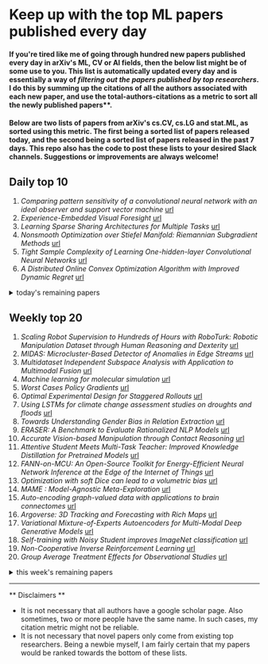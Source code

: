 # Keep up with the top ML papers published every day

#### If you're tired like me of going through hundred new papers published every day in arXiv's ML, CV or AI fields, then the below list might be of some use to you. This list is automatically updated every day and is essentially a way of *filtering out the papers published by top researchers*. I do this by summing up the citations of all the authors associated with each new paper, and use the total-authors-citations as a metric to sort all the newly published papers**. 

#### Below are two lists of papers from arXiv's cs.CV, cs.LG and stat.ML, as sorted using this metric. The first being a sorted list of papers released today, and the second being a sorted list of papers released in the past 7 days. This repo also has the code to post these lists to your desired Slack channels. Suggestions or improvements are always welcome!

## Daily top 10
1. *Comparing pattern sensitivity of a convolutional neural network with an ideal observer and support vector machine* [url](http://arxiv.org/abs/1911.05055v1)
2. *Experience-Embedded Visual Foresight* [url](http://arxiv.org/abs/1911.05071v1)
3. *Learning Sparse Sharing Architectures for Multiple Tasks* [url](http://arxiv.org/abs/1911.05034v1)
4. *Nonsmooth Optimization over Stiefel Manifold: Riemannian Subgradient Methods* [url](http://arxiv.org/abs/1911.05047v1)
5. *Tight Sample Complexity of Learning One-hidden-layer Convolutional Neural Networks* [url](http://arxiv.org/abs/1911.05059v1)
6. *A Distributed Online Convex Optimization Algorithm with Improved Dynamic Regret* [url](http://arxiv.org/abs/1911.05050v1)
<details><summary>today's remaining papers</summary>
  <ol start=11>
  </ol>
</details>

## Weekly top 20
1. *Scaling Robot Supervision to Hundreds of Hours with RoboTurk: Robotic Manipulation Dataset through Human Reasoning and Dexterity* [url](http://arxiv.org/abs/1911.04052v1)
2. *MIDAS: Microcluster-Based Detector of Anomalies in Edge Streams* [url](http://arxiv.org/abs/1911.04464v1)
3. *Multidataset Independent Subspace Analysis with Application to Multimodal Fusion* [url](http://arxiv.org/abs/1911.04048v1)
4. *Machine learning for molecular simulation* [url](http://arxiv.org/abs/1911.02792v1)
5. *Worst Cases Policy Gradients* [url](http://arxiv.org/abs/1911.03618v1)
6. *Optimal Experimental Design for Staggered Rollouts* [url](http://arxiv.org/abs/1911.03764v1)
7. *Using LSTMs for climate change assessment studies on droughts and floods* [url](http://arxiv.org/abs/1911.03941v1)
8. *Towards Understanding Gender Bias in Relation Extraction* [url](http://arxiv.org/abs/1911.03642v1)
9. *ERASER: A Benchmark to Evaluate Rationalized NLP Models* [url](http://arxiv.org/abs/1911.03429v1)
10. *Accurate Vision-based Manipulation through Contact Reasoning* [url](http://arxiv.org/abs/1911.03112v1)
11. *Attentive Student Meets Multi-Task Teacher: Improved Knowledge Distillation for Pretrained Models* [url](http://arxiv.org/abs/1911.03588v1)
12. *FANN-on-MCU: An Open-Source Toolkit for Energy-Efficient Neural Network Inference at the Edge of the Internet of Things* [url](http://arxiv.org/abs/1911.03314v1)
13. *Optimization with soft Dice can lead to a volumetric bias* [url](http://arxiv.org/abs/1911.02278v1)
14. *MAME : Model-Agnostic Meta-Exploration* [url](http://arxiv.org/abs/1911.04024v1)
15. *Auto-encoding graph-valued data with applications to brain connectomes* [url](http://arxiv.org/abs/1911.02728v1)
16. *Argoverse: 3D Tracking and Forecasting with Rich Maps* [url](http://arxiv.org/abs/1911.02620v1)
17. *Variational Mixture-of-Experts Autoencoders for Multi-Modal Deep Generative Models* [url](http://arxiv.org/abs/1911.03393v1)
18. *Self-training with Noisy Student improves ImageNet classification* [url](http://arxiv.org/abs/1911.04252v1)
19. *Non-Cooperative Inverse Reinforcement Learning* [url](http://arxiv.org/abs/1911.04220v1)
20. *Group Average Treatment Effects for Observational Studies* [url](http://arxiv.org/abs/1911.02688v1)
<details><summary>this week's remaining papers</summary>
  <ol start=21>
    <li><i>Are we asking the right questions in MovieQA?</i> <a href="http://arxiv.org/abs/1911.03083v1">url</a></li>
    <li><i>Comparing pattern sensitivity of a convolutional neural network with an ideal observer and support vector machine</i> <a href="http://arxiv.org/abs/1911.05055v1">url</a></li>
    <li><i>MLPerf Inference Benchmark</i> <a href="http://arxiv.org/abs/1911.02549v1">url</a></li>
    <li><i>Reducing Sentiment Bias in Language Models via Counterfactual Evaluation</i> <a href="http://arxiv.org/abs/1911.03064v1">url</a></li>
    <li><i>Electric Analog Circuit Design with Hypernetworks and a Differential Simulator</i> <a href="http://arxiv.org/abs/1911.03053v1">url</a></li>
    <li><i>xSLUE: A Benchmark and Analysis Platform for Cross-Style Language Understanding and Evaluation</i> <a href="http://arxiv.org/abs/1911.03663v1">url</a></li>
    <li><i>AIM 2019 Challenge on Image Demoireing: Methods and Results</i> <a href="http://arxiv.org/abs/1911.03461v1">url</a></li>
    <li><i>Turbo Autoencoder: Deep learning based channel codes for point-to-point communication channels</i> <a href="http://arxiv.org/abs/1911.03038v1">url</a></li>
    <li><i>A Gated Hypernet Decoder for Polar Codes</i> <a href="http://arxiv.org/abs/1911.03229v1">url</a></li>
    <li><i>Model-Free Learning of Optimal Ergodic Policies in Wireless Systems</i> <a href="http://arxiv.org/abs/1911.03988v1">url</a></li>
    <li><i>Statistical Learning for Analysis of Networked Control Systems over Unknown Channels</i> <a href="http://arxiv.org/abs/1911.03422v1">url</a></li>
    <li><i>This dataset does not exist: training models from generated images</i> <a href="http://arxiv.org/abs/1911.02888v1">url</a></li>
    <li><i>Streaming convolutional neural networks for end-to-end learning with multi-megapixel images</i> <a href="http://arxiv.org/abs/1911.04432v1">url</a></li>
    <li><i>Modeling EEG data distribution with a Wasserstein Generative Adversarial Network to predict RSVP Events</i> <a href="http://arxiv.org/abs/1911.04379v1">url</a></li>
    <li><i>Open-Ended Visual Question Answering by Multi-Modal Domain Adaptation</i> <a href="http://arxiv.org/abs/1911.04058v1">url</a></li>
    <li><i>Computational Separations between Sampling and Optimization</i> <a href="http://arxiv.org/abs/1911.02074v1">url</a></li>
    <li><i>Transfer Learning in 4D for Breast Cancer Diagnosis using Dynamic Contrast-Enhanced Magnetic Resonance Imaging</i> <a href="http://arxiv.org/abs/1911.03022v1">url</a></li>
    <li><i>E.T.-RNN: Applying Deep Learning to Credit Loan Applications</i> <a href="http://arxiv.org/abs/1911.02496v1">url</a></li>
    <li><i>Understanding Multi-Head Attention in Abstractive Summarization</i> <a href="http://arxiv.org/abs/1911.03898v1">url</a></li>
    <li><i>Learning Deep Bilinear Transformation for Fine-grained Image Representation</i> <a href="http://arxiv.org/abs/1911.03621v1">url</a></li>
    <li><i>A Divergence Minimization Perspective on Imitation Learning Methods</i> <a href="http://arxiv.org/abs/1911.02256v1">url</a></li>
    <li><i>Improved Large-margin Softmax Loss for Speaker Diarisation</i> <a href="http://arxiv.org/abs/1911.03970v1">url</a></li>
    <li><i>Uncertainty relations and fluctuation theorems for Bayes nets</i> <a href="http://arxiv.org/abs/1911.02700v1">url</a></li>
    <li><i>HAWQ-V2: Hessian Aware trace-Weighted Quantization of Neural Networks</i> <a href="http://arxiv.org/abs/1911.03852v1">url</a></li>
    <li><i>Auto-Calibration of Remote Sensing Solar Telescopes with Deep Learning</i> <a href="http://arxiv.org/abs/1911.04008v1">url</a></li>
    <li><i>Using U-Nets to Create High-Fidelity Virtual Observations of the Solar Corona</i> <a href="http://arxiv.org/abs/1911.04006v1">url</a></li>
    <li><i>AIM 2019 Challenge on Image Demoireing: Dataset and Study</i> <a href="http://arxiv.org/abs/1911.02498v1">url</a></li>
    <li><i>Linear Constrained Rayleigh Quotient Optimization: Theory and Algorithms</i> <a href="http://arxiv.org/abs/1911.02770v1">url</a></li>
    <li><i>A comparison of end-to-end models for long-form speech recognition</i> <a href="http://arxiv.org/abs/1911.02242v1">url</a></li>
    <li><i>Fully Parameterized Quantile Function for Distributional Reinforcement Learning</i> <a href="http://arxiv.org/abs/1911.02140v1">url</a></li>
    <li><i>Distributional Reward Decomposition for Reinforcement Learning</i> <a href="http://arxiv.org/abs/1911.02166v1">url</a></li>
    <li><i>Feature discriminativity estimation in CNNs for transfer learning</i> <a href="http://arxiv.org/abs/1911.03332v1">url</a></li>
    <li><i>Sequence-Aware Factorization Machines for Temporal Predictive Analytics</i> <a href="http://arxiv.org/abs/1911.02752v1">url</a></li>
    <li><i>Towards a General Model of Knowledge for Facial Analysis by Multi-Source Transfer Learning</i> <a href="http://arxiv.org/abs/1911.03222v1">url</a></li>
    <li><i>Deep Sequential Models for Suicidal Ideation from Multiple Source Data</i> <a href="http://arxiv.org/abs/1911.03522v1">url</a></li>
    <li><i>Secure Federated Submodel Learning</i> <a href="http://arxiv.org/abs/1911.02254v1">url</a></li>
    <li><i>Kernel Dependence Regularizers and Gaussian Processes with Applications to Algorithmic Fairness</i> <a href="http://arxiv.org/abs/1911.04322v1">url</a></li>
    <li><i>Fault Detection and Identification using Bayesian Recurrent Neural Networks</i> <a href="http://arxiv.org/abs/1911.04386v1">url</a></li>
    <li><i>Adversarial Attacks on GMM i-vector based Speaker Verification Systems</i> <a href="http://arxiv.org/abs/1911.03078v1">url</a></li>
    <li><i>The Speed Submission to DIHARD II: Contributions & Lessons Learned</i> <a href="http://arxiv.org/abs/1911.02388v1">url</a></li>
    <li><i>Sparse Coding on Cascaded Residuals</i> <a href="http://arxiv.org/abs/1911.02749v1">url</a></li>
    <li><i>Inference with Deep Generative Priors in High Dimensions</i> <a href="http://arxiv.org/abs/1911.03409v1">url</a></li>
    <li><i>Enforcing Encoder-Decoder Modularity in Sequence-to-Sequence Models</i> <a href="http://arxiv.org/abs/1911.03782v1">url</a></li>
    <li><i>Parameter Estimation in Adaptive Control of Time-Varying Systems Under a Range of Excitation Conditions</i> <a href="http://arxiv.org/abs/1911.03810v1">url</a></li>
    <li><i>Federated Adversarial Domain Adaptation</i> <a href="http://arxiv.org/abs/1911.02054v1">url</a></li>
    <li><i>Blockwise Self-Attention for Long Document Understanding</i> <a href="http://arxiv.org/abs/1911.02972v1">url</a></li>
    <li><i>Interactive Refinement of Cross-Lingual Word Embeddings</i> <a href="http://arxiv.org/abs/1911.03070v1">url</a></li>
    <li><i>Content-Consistent Generation of Realistic Eyes with Style</i> <a href="http://arxiv.org/abs/1911.03346v1">url</a></li>
    <li><i>Ground Metric Learning on Graphs</i> <a href="http://arxiv.org/abs/1911.03117v1">url</a></li>
    <li><i>Advances in Machine Learning for the Behavioral Sciences</i> <a href="http://arxiv.org/abs/1911.03249v1">url</a></li>
    <li><i>Memory-Augmented Recurrent Neural Networks Can Learn Generalized Dyck Languages</i> <a href="http://arxiv.org/abs/1911.03329v1">url</a></li>
    <li><i>Improving Human Annotation in Single Object Tracking</i> <a href="http://arxiv.org/abs/1911.02807v1">url</a></li>
    <li><i>LMLFM: Longitudinal Multi-Level Factorization Machines</i> <a href="http://arxiv.org/abs/1911.04062v1">url</a></li>
    <li><i>OpenML-Python: an extensible Python API for OpenML</i> <a href="http://arxiv.org/abs/1911.02490v1">url</a></li>
    <li><i>Symmetrical Gaussian Error Linear Units (SGELUs)</i> <a href="http://arxiv.org/abs/1911.03925v1">url</a></li>
    <li><i>Deep Learning Models for Global Coordinate Transformations that Linearize PDEs</i> <a href="http://arxiv.org/abs/1911.02710v1">url</a></li>
    <li><i>Imperceptible Adversarial Attacks on Tabular Data</i> <a href="http://arxiv.org/abs/1911.03274v1">url</a></li>
    <li><i>Unsupervised Multi-Document Opinion Summarization as Copycat-Review Generation</i> <a href="http://arxiv.org/abs/1911.02247v1">url</a></li>
    <li><i>GraphDefense: Towards Robust Graph Convolutional Networks</i> <a href="http://arxiv.org/abs/1911.04429v1">url</a></li>
    <li><i>Time2Graph: Revisiting Time Series Modeling with Dynamic Shapelets</i> <a href="http://arxiv.org/abs/1911.04143v1">url</a></li>
    <li><i>The gradient complexity of linear regression</i> <a href="http://arxiv.org/abs/1911.02212v1">url</a></li>
    <li><i>Interpretable Self-Attention Temporal Reasoning for Driving Behavior Understanding</i> <a href="http://arxiv.org/abs/1911.02172v1">url</a></li>
    <li><i>Language Grounding through Social Interactions and Curiosity-Driven Multi-Goal Learning</i> <a href="http://arxiv.org/abs/1911.03219v1">url</a></li>
    <li><i>Online Gaussian Process learning-based Model Predictive Control with Stability Guarantees</i> <a href="http://arxiv.org/abs/1911.03315v1">url</a></li>
    <li><i>Hierarchical Mixtures of Generators for Adversarial Learning</i> <a href="http://arxiv.org/abs/1911.02069v1">url</a></li>
    <li><i>Learning GENERAL Principles from Hundreds of Software Projects</i> <a href="http://arxiv.org/abs/1911.04250v1">url</a></li>
    <li><i>Modularity in Query-Based Concept Learning</i> <a href="http://arxiv.org/abs/1911.02714v1">url</a></li>
    <li><i>Minimalistic Attacks: How Little it Takes to Fool a Deep Reinforcement Learning Policy</i> <a href="http://arxiv.org/abs/1911.03849v1">url</a></li>
    <li><i>Seq2Emo for Multi-label Emotion Classification Based on Latent Variable Chains Transformation</i> <a href="http://arxiv.org/abs/1911.02147v1">url</a></li>
    <li><i>Knowledge Guided Named Entity Recognition</i> <a href="http://arxiv.org/abs/1911.03869v1">url</a></li>
    <li><i>Confidence Intervals for Policy Evaluation in Adaptive Experiments</i> <a href="http://arxiv.org/abs/1911.02768v1">url</a></li>
    <li><i>$H_\inf$ Model-free Reinforcement Learning with Robust Stability Guarantee</i> <a href="http://arxiv.org/abs/1911.02875v1">url</a></li>
    <li><i>Information-Theoretic Generalization Bounds for SGLD via Data-Dependent Estimates</i> <a href="http://arxiv.org/abs/1911.02151v1">url</a></li>
    <li><i>TSK-Streams: Learning TSK Fuzzy Systems on Data Streams</i> <a href="http://arxiv.org/abs/1911.03951v1">url</a></li>
    <li><i>Self-Assignment Flows for Unsupervised Data Labeling on Graphs</i> <a href="http://arxiv.org/abs/1911.03472v1">url</a></li>
    <li><i>Adaptivity in Adaptive Submodularity</i> <a href="http://arxiv.org/abs/1911.03620v1">url</a></li>
    <li><i>Fast Polynomial Approximation of Heat Diffusion on Manifolds and Its Application to Brain Sulcal and Gyral Graph Pattern Analysis</i> <a href="http://arxiv.org/abs/1911.02721v1">url</a></li>
    <li><i>Incentive-aware Contextual Pricing with Non-parametric Market Noise</i> <a href="http://arxiv.org/abs/1911.03508v1">url</a></li>
    <li><i>Ruminating Word Representations with Random Noised Masker</i> <a href="http://arxiv.org/abs/1911.03459v1">url</a></li>
    <li><i>Machine Learning meets Number Theory: The Data Science of Birch-Swinnerton-Dyer</i> <a href="http://arxiv.org/abs/1911.02008v1">url</a></li>
    <li><i>Experience-Embedded Visual Foresight</i> <a href="http://arxiv.org/abs/1911.05071v1">url</a></li>
    <li><i>Aerodynamic Data Fusion Towards the Digital Twin Paradigm</i> <a href="http://arxiv.org/abs/1911.02924v1">url</a></li>
    <li><i>Simplifying Random Forests: On the Trade-off between Interpretability and Accuracy</i> <a href="http://arxiv.org/abs/1911.04393v1">url</a></li>
    <li><i>Shaping Visual Representations with Language for Few-shot Classification</i> <a href="http://arxiv.org/abs/1911.02683v1">url</a></li>
    <li><i>Boosting Object Recognition in Point Clouds by Saliency Detection</i> <a href="http://arxiv.org/abs/1911.02286v1">url</a></li>
    <li><i>Variational Autoencoders for Generative Modelling of Water Cherenkov Detectors</i> <a href="http://arxiv.org/abs/1911.02369v1">url</a></li>
    <li><i>L-FGADMM: Layer-Wise Federated Group ADMM for Communication Efficient Decentralized Deep Learning</i> <a href="http://arxiv.org/abs/1911.03654v1">url</a></li>
    <li><i>Analysis of CNN-based remote-PPG to understand limitations and sensitivities</i> <a href="http://arxiv.org/abs/1911.02736v1">url</a></li>
    <li><i>Privacy-Preserving Generalized Linear Models using Distributed Block Coordinate Descent</i> <a href="http://arxiv.org/abs/1911.03183v1">url</a></li>
    <li><i>Fast Learning of Temporal Action Proposal via Dense Boundary Generator</i> <a href="http://arxiv.org/abs/1911.04127v1">url</a></li>
    <li><i>BP-Transformer: Modelling Long-Range Context via Binary Partitioning</i> <a href="http://arxiv.org/abs/1911.04070v1">url</a></li>
    <li><i>Automatic Tip Detection of Surgical Instruments in Biportal Endoscopic Spine Surgery</i> <a href="http://arxiv.org/abs/1911.02755v1">url</a></li>
    <li><i>Energy Efficient Federated Learning Over Wireless Communication Networks</i> <a href="http://arxiv.org/abs/1911.02417v1">url</a></li>
    <li><i>A Deep Reinforcement Learning based Approach to Learning Transferable Proof Guidance Strategies</i> <a href="http://arxiv.org/abs/1911.02065v1">url</a></li>
    <li><i>Comparison of D-Wave Quantum Annealing and Classical Simulated Annealing for Local Minima Determination</i> <a href="http://arxiv.org/abs/1911.03338v1">url</a></li>
    <li><i>Intrusion Detection for Industrial Control Systems: Evaluation Analysis and Adversarial Attacks</i> <a href="http://arxiv.org/abs/1911.04278v1">url</a></li>
    <li><i>Learning The Best Expert Efficiently</i> <a href="http://arxiv.org/abs/1911.04307v1">url</a></li>
    <li><i>Physics-guided Design and Learning of Neural Networks for Predicting Drag Force on Particle Suspensions in Moving Fluids</i> <a href="http://arxiv.org/abs/1911.04240v1">url</a></li>
    <li><i>Probabilistic Watershed: Sampling all spanning forests for seeded segmentation and semi-supervised learning</i> <a href="http://arxiv.org/abs/1911.02921v1">url</a></li>
    <li><i>Degrees of freedom for off-the-grid sparse estimation</i> <a href="http://arxiv.org/abs/1911.03577v1">url</a></li>
    <li><i>Sequence-to-Set Semantic Tagging: End-to-End Multi-label Prediction using Neural Attention for Complex Query Reformulation and Automated Text Categorization</i> <a href="http://arxiv.org/abs/1911.04427v1">url</a></li>
    <li><i>Relevance Vector Machines for harmonization of MRI brain volumes using image descriptors</i> <a href="http://arxiv.org/abs/1911.04289v1">url</a></li>
    <li><i>Robust Natural Language Inference Models with Example Forgetting</i> <a href="http://arxiv.org/abs/1911.03861v1">url</a></li>
    <li><i>Online Optimization with Predictions and Non-convex Losses</i> <a href="http://arxiv.org/abs/1911.03827v1">url</a></li>
    <li><i>SENSE: Semantically Enhanced Node Sequence Embedding</i> <a href="http://arxiv.org/abs/1911.02970v1">url</a></li>
    <li><i>Conditional Mutual Information Neural Estimator</i> <a href="http://arxiv.org/abs/1911.02277v1">url</a></li>
    <li><i>Interpretable Multiple-Kernel Prototype Learning for Discriminative Representation and Feature Selection</i> <a href="http://arxiv.org/abs/1911.03949v1">url</a></li>
    <li><i>Multi-Armed Bandits with Correlated Arms</i> <a href="http://arxiv.org/abs/1911.03959v1">url</a></li>
    <li><i>A deep learning framework for morphologic detail beyond the diffraction limit in infrared spectroscopic imaging</i> <a href="http://arxiv.org/abs/1911.04410v1">url</a></li>
    <li><i>The Naked Sun: Malicious Cooperation Between Benign-Looking Processes</i> <a href="http://arxiv.org/abs/1911.02423v1">url</a></li>
    <li><i>SCL: Towards Accurate Domain Adaptive Object Detection via Gradient Detach Based Stacked Complementary Losses</i> <a href="http://arxiv.org/abs/1911.02559v1">url</a></li>
    <li><i>Learning Sparse Sharing Architectures for Multiple Tasks</i> <a href="http://arxiv.org/abs/1911.05034v1">url</a></li>
    <li><i>Physics-Guided Architecture (PGA) of Neural Networks for Quantifying Uncertainty in Lake Temperature Modeling</i> <a href="http://arxiv.org/abs/1911.02682v1">url</a></li>
    <li><i>Similarity-DT: Kernel Similarity Embedding for Dynamic Texture Synthesis</i> <a href="http://arxiv.org/abs/1911.04254v1">url</a></li>
    <li><i>Interaction Hard Thresholding: Consistent Sparse Quadratic Regression in Sub-quadratic Time and Space</i> <a href="http://arxiv.org/abs/1911.03034v1">url</a></li>
    <li><i>A Bilingual Generative Transformer for Semantic Sentence Embedding</i> <a href="http://arxiv.org/abs/1911.03895v1">url</a></li>
    <li><i>Zero-shot Cross-lingual Dialogue Systems with Transferable Latent Variables</i> <a href="http://arxiv.org/abs/1911.04081v1">url</a></li>
    <li><i>Accurate Uncertainty Estimation and Decomposition in Ensemble Learning</i> <a href="http://arxiv.org/abs/1911.04061v1">url</a></li>
    <li><i>Satellite Pose Estimation Challenge: Dataset, Competition Design and Results</i> <a href="http://arxiv.org/abs/1911.02050v1">url</a></li>
    <li><i>Probing Contextualized Sentence Representations with Visual Awareness</i> <a href="http://arxiv.org/abs/1911.02971v1">url</a></li>
    <li><i>Bias-aware model selection for machine learning of doubly robust functionals</i> <a href="http://arxiv.org/abs/1911.02029v1">url</a></li>
    <li><i>Integrating Markov processes with structural causal modeling enables counterfactual inference in complex systems</i> <a href="http://arxiv.org/abs/1911.02175v1">url</a></li>
    <li><i>Active Learning for Black-Box Adversarial Attacks in EEG-Based Brain-Computer Interfaces</i> <a href="http://arxiv.org/abs/1911.04338v1">url</a></li>
    <li><i>In Vitro Fertilization (IVF) Cumulative Pregnancy Rate Prediction from Basic Patient Characteristics</i> <a href="http://arxiv.org/abs/1911.03839v1">url</a></li>
    <li><i>Maximum a-Posteriori Estimation for the Gaussian Mixture Model via Mixed Integer Nonlinear Programming</i> <a href="http://arxiv.org/abs/1911.04285v1">url</a></li>
    <li><i>Activity Monitoring of Islamic Prayer (Salat) Postures using Deep Learning</i> <a href="http://arxiv.org/abs/1911.04102v1">url</a></li>
    <li><i>RAD: On-line Anomaly Detection for Highly Unreliable Data</i> <a href="http://arxiv.org/abs/1911.04383v1">url</a></li>
    <li><i>Active Multi-Label Crowd Consensus</i> <a href="http://arxiv.org/abs/1911.02789v1">url</a></li>
    <li><i>GAN-enhanced Conditional Echocardiogram Generation</i> <a href="http://arxiv.org/abs/1911.02121v1">url</a></li>
    <li><i>Don't Blame the ELBO! A Linear VAE Perspective on Posterior Collapse</i> <a href="http://arxiv.org/abs/1911.02469v1">url</a></li>
    <li><i>Uninformed Students: Student-Teacher Anomaly Detection with Discriminative Latent Embeddings</i> <a href="http://arxiv.org/abs/1911.02357v1">url</a></li>
    <li><i>Provably Convergent Off-Policy Actor-Critic with Function Approximation</i> <a href="http://arxiv.org/abs/1911.04384v1">url</a></li>
    <li><i>Keep it Consistent: Topic-Aware Storytelling from an Image Stream via Iterative Multi-agent Communication</i> <a href="http://arxiv.org/abs/1911.04192v1">url</a></li>
    <li><i>Nonsmooth Optimization over Stiefel Manifold: Riemannian Subgradient Methods</i> <a href="http://arxiv.org/abs/1911.05047v1">url</a></li>
    <li><i>Neural Contextual Bandits with Upper Confidence Bound-Based Exploration</i> <a href="http://arxiv.org/abs/1911.04462v1">url</a></li>
    <li><i>MindTheStep-AsyncPSGD: Adaptive Asynchronous Parallel Stochastic Gradient Descent</i> <a href="http://arxiv.org/abs/1911.03444v1">url</a></li>
    <li><i>Machine Learning using the Variational Predictive Information Bottleneck with a Validation Set</i> <a href="http://arxiv.org/abs/1911.02210v1">url</a></li>
    <li><i>Learning Internal Representations</i> <a href="http://arxiv.org/abs/1911.03731v1">url</a></li>
    <li><i>Map Enhanced Route Travel Time Prediction using Deep Neural Networks</i> <a href="http://arxiv.org/abs/1911.02623v1">url</a></li>
    <li><i>Towards Large yet Imperceptible Adversarial Image Perturbations with Perceptual Color Distance</i> <a href="http://arxiv.org/abs/1911.02466v1">url</a></li>
    <li><i>Unsupervised Domain Adaptation of Contextual Embeddings for Low-Resource Duplicate Question Detection</i> <a href="http://arxiv.org/abs/1911.02645v1">url</a></li>
    <li><i>Tight Sample Complexity of Learning One-hidden-layer Convolutional Neural Networks</i> <a href="http://arxiv.org/abs/1911.05059v1">url</a></li>
    <li><i>Finding Strength in Weakness: Learning to Separate Sounds with Weak Supervision</i> <a href="http://arxiv.org/abs/1911.02182v1">url</a></li>
    <li><i>How bad is worst-case data if you know where it comes from?</i> <a href="http://arxiv.org/abs/1911.03605v1">url</a></li>
    <li><i>Tensor Regression Using Low-rank and Sparse Tucker Decompositions</i> <a href="http://arxiv.org/abs/1911.03725v1">url</a></li>
    <li><i>Improving Joint Training of Inference Networks and Structured Prediction Energy Networks</i> <a href="http://arxiv.org/abs/1911.02891v1">url</a></li>
    <li><i>A Comprehensive Survey on Transfer Learning</i> <a href="http://arxiv.org/abs/1911.02685v1">url</a></li>
    <li><i>Assessing the Frontier: Active Learning, Model Accuracy, and Multi-objective Materials Discovery and Optimization</i> <a href="http://arxiv.org/abs/1911.03224v1">url</a></li>
    <li><i>Effectiveness of self-supervised pre-training for speech recognition</i> <a href="http://arxiv.org/abs/1911.03912v1">url</a></li>
    <li><i>Meta Label Correction for Learning with Weak Supervision</i> <a href="http://arxiv.org/abs/1911.03809v1">url</a></li>
    <li><i>Coverage-based Outlier Explanation</i> <a href="http://arxiv.org/abs/1911.02617v1">url</a></li>
    <li><i>Optimizing Millions of Hyperparameters by Implicit Differentiation</i> <a href="http://arxiv.org/abs/1911.02590v1">url</a></li>
    <li><i>Natural and Realistic Single Image Super-Resolution with Explicit Natural Manifold Discrimination</i> <a href="http://arxiv.org/abs/1911.03624v1">url</a></li>
    <li><i>AI Aided Noise Processing of Spintronic Based IoT Sensor for Magnetocardiography Application</i> <a href="http://arxiv.org/abs/1911.03127v1">url</a></li>
    <li><i>A Distributed Online Convex Optimization Algorithm with Improved Dynamic Regret</i> <a href="http://arxiv.org/abs/1911.05050v1">url</a></li>
    <li><i>Domain, Translationese and Noise in Synthetic Data for Neural Machine Translation</i> <a href="http://arxiv.org/abs/1911.03362v1">url</a></li>
    <li><i>Collapse Resistant Deep Convolutional GAN for Multi-Object Image Generation</i> <a href="http://arxiv.org/abs/1911.02996v1">url</a></li>
    <li><i>Neural Arabic Text Diacritization: State of the Art Results and a Novel Approach for Machine Translation</i> <a href="http://arxiv.org/abs/1911.03531v1">url</a></li>
    <li><i>SRINet: Learning Strictly Rotation-Invariant Representations for Point Cloud Classification and Segmentation</i> <a href="http://arxiv.org/abs/1911.02163v1">url</a></li>
    <li><i>Machine Learning Based Channel Estimation: A Computational Approach for Universal Channel Conditions</i> <a href="http://arxiv.org/abs/1911.03886v1">url</a></li>
    <li><i>On the Relationship between Self-Attention and Convolutional Layers</i> <a href="http://arxiv.org/abs/1911.03584v1">url</a></li>
    <li><i>Recurrent Instance Segmentation using Sequences of Referring Expressions</i> <a href="http://arxiv.org/abs/1911.02103v1">url</a></li>
    <li><i>An Information Theory Approach on Deciding Spectroscopic Follow Ups</i> <a href="http://arxiv.org/abs/1911.02444v1">url</a></li>
    <li><i>Nonverbal Robot Feedback for Human Teachers</i> <a href="http://arxiv.org/abs/1911.02320v1">url</a></li>
    <li><i>DeVLearn: A Deep Visual Learning Framework for Localizing Temporary Faults in Power Systems</i> <a href="http://arxiv.org/abs/1911.03759v1">url</a></li>
    <li><i>Deep learning for cardiac image segmentation: A review</i> <a href="http://arxiv.org/abs/1911.03723v1">url</a></li>
    <li><i>CenterFace: Joint Face Detection and Alignment Using Face as Point</i> <a href="http://arxiv.org/abs/1911.03599v1">url</a></li>
    <li><i>OtoMechanic: Auditory Automobile Diagnostics via Query-by-Example</i> <a href="http://arxiv.org/abs/1911.02073v1">url</a></li>
    <li><i>Bayesian Active Learning for Structured Output Design</i> <a href="http://arxiv.org/abs/1911.03671v1">url</a></li>
    <li><i>Efficiently Learning Structured Distributions from Untrusted Batches</i> <a href="http://arxiv.org/abs/1911.02035v1">url</a></li>
    <li><i>Intriguing Properties of Adversarial ML Attacks in the Problem Space</i> <a href="http://arxiv.org/abs/1911.02142v1">url</a></li>
    <li><i>Privacy-Preserving Gradient Boosting Decision Trees</i> <a href="http://arxiv.org/abs/1911.04209v1">url</a></li>
    <li><i>Practical Federated Gradient Boosting Decision Trees</i> <a href="http://arxiv.org/abs/1911.04206v1">url</a></li>
    <li><i>Adaptive Kernel Value Caching for SVM Training</i> <a href="http://arxiv.org/abs/1911.03011v1">url</a></li>
    <li><i>Explaining Away Results in Accurate and Tolerant Template Matching</i> <a href="http://arxiv.org/abs/1911.04169v1">url</a></li>
    <li><i>Compositional Hierarchical Tensor Factorization: Representing Hierarchical Intrinsic and Extrinsic Causal Factors</i> <a href="http://arxiv.org/abs/1911.04180v1">url</a></li>
    <li><i>Machine Learning-Based Adaptive Receive Filtering: Proof-of-Concept on an SDR Platform</i> <a href="http://arxiv.org/abs/1911.04291v1">url</a></li>
    <li><i>Generative Autoregressive Networks for 3D Dancing Move Synthesis from Music</i> <a href="http://arxiv.org/abs/1911.04069v1">url</a></li>
    <li><i>Invariant Representations through Adversarial Forgetting</i> <a href="http://arxiv.org/abs/1911.04060v1">url</a></li>
    <li><i>weg2vec: Event embedding for temporal networks</i> <a href="http://arxiv.org/abs/1911.02425v1">url</a></li>
    <li><i>Improving Machine Reading Comprehension via Adversarial Training</i> <a href="http://arxiv.org/abs/1911.03614v1">url</a></li>
    <li><i>Bootstrapping Disjoint Datasets for Multilingual Multimodal Representation Learning</i> <a href="http://arxiv.org/abs/1911.03678v1">url</a></li>
    <li><i>A Biologically Plausible Benchmark for Contextual Bandit Algorithms in Precision Oncology Using in vitro Data</i> <a href="http://arxiv.org/abs/1911.04389v1">url</a></li>
    <li><i>The Pitfall of Evaluating Performance on Emerging AI Accelerators</i> <a href="http://arxiv.org/abs/1911.02987v1">url</a></li>
    <li><i>Conditioned Query Generation for Task-Oriented Dialogue Systems</i> <a href="http://arxiv.org/abs/1911.03698v1">url</a></li>
    <li><i>Investigation of Error Simulation Techniques for Learning Dialog Policies for Conversational Error Recovery</i> <a href="http://arxiv.org/abs/1911.03378v1">url</a></li>
    <li><i>Asynchronous Online Federated Learning for Edge Devices</i> <a href="http://arxiv.org/abs/1911.02134v1">url</a></li>
    <li><i>Penalty Method for Inversion-Free Deep Bilevel Optimization</i> <a href="http://arxiv.org/abs/1911.03432v1">url</a></li>
    <li><i>Algorithmic Design and Implementation of Unobtrusive Multistatic Serial LiDAR Image</i> <a href="http://arxiv.org/abs/1911.03267v1">url</a></li>
    <li><i>Cumulo: A Dataset for Learning Cloud Classes</i> <a href="http://arxiv.org/abs/1911.04227v1">url</a></li>
    <li><i>Manifold Denoising by Nonlinear Robust Principal Component Analysis</i> <a href="http://arxiv.org/abs/1911.03831v1">url</a></li>
    <li><i>Limited View and Sparse Photoacoustic Tomography for Neuroimaging with Deep Learning</i> <a href="http://arxiv.org/abs/1911.04357v1">url</a></li>
    <li><i>Contextual Grounding of Natural Language Entities in Images</i> <a href="http://arxiv.org/abs/1911.02133v1">url</a></li>
    <li><i>Interaction is necessary for distributed learning with privacy or communication constraints</i> <a href="http://arxiv.org/abs/1911.04014v1">url</a></li>
    <li><i>Deep Contextualized Self-training for Low Resource Dependency Parsing</i> <a href="http://arxiv.org/abs/1911.04286v1">url</a></li>
    <li><i>Systematic Comparison of the Influence of Different Data Preprocessing Methods on the Classification of Gait Using Machine Learning</i> <a href="http://arxiv.org/abs/1911.04335v1">url</a></li>
    <li><i>Robo-PlaNet: Learning to Poke in a Day</i> <a href="http://arxiv.org/abs/1911.03594v1">url</a></li>
    <li><i>Dynamic Multi-Task Learning for Face Recognition with Facial Expression</i> <a href="http://arxiv.org/abs/1911.03281v1">url</a></li>
    <li><i>Localization-aware Channel Pruning for Object Detection</i> <a href="http://arxiv.org/abs/1911.02237v1">url</a></li>
    <li><i>Why X rather than Y? Explaining Neural Model' Predictions by Generating Intervention Counterfactual Samples</i> <a href="http://arxiv.org/abs/1911.02042v1">url</a></li>
    <li><i>Scribble-based Hierarchical Weakly Supervised Learning for Brain Tumor Segmentation</i> <a href="http://arxiv.org/abs/1911.02014v1">url</a></li>
    <li><i>Multi-Path Policy Optimization</i> <a href="http://arxiv.org/abs/1911.04207v1">url</a></li>
    <li><i>Learning to Optimize in Swarms</i> <a href="http://arxiv.org/abs/1911.03787v1">url</a></li>
    <li><i>Designing Evaluations of Machine Learning Models for Subjective Inference: The Case of Sentence Toxicity</i> <a href="http://arxiv.org/abs/1911.02471v1">url</a></li>
    <li><i>Unfairness towards subjective opinions in Machine Learning</i> <a href="http://arxiv.org/abs/1911.02455v1">url</a></li>
    <li><i>DeepMask: an algorithm for cloud and cloud shadow detection in optical satellite remote sensing images using deep residual network</i> <a href="http://arxiv.org/abs/1911.03607v1">url</a></li>
    <li><i>Feedback-Based Self-Learning in Large-Scale Conversational AI Agents</i> <a href="http://arxiv.org/abs/1911.02557v1">url</a></li>
    <li><i>Distilling the Knowledge of BERT for Text Generation</i> <a href="http://arxiv.org/abs/1911.03829v1">url</a></li>
    <li><i>Discovering Invariances in Healthcare Neural Networks</i> <a href="http://arxiv.org/abs/1911.03295v1">url</a></li>
    <li><i>How implicit regularization of Neural Networks affects the learned function -- Part I</i> <a href="http://arxiv.org/abs/1911.02903v1">url</a></li>
    <li><i>Knowledge Distillation for Incremental Learning in Semantic Segmentation</i> <a href="http://arxiv.org/abs/1911.03462v1">url</a></li>
    <li><i>Detecting Driveable Area for Autonomous Vehicles</i> <a href="http://arxiv.org/abs/1911.02740v1">url</a></li>
    <li><i>Preservation of Anomalous Subgroups On Machine Learning Transformed Data</i> <a href="http://arxiv.org/abs/1911.03674v1">url</a></li>
    <li><i>Improving Node Classification by Co-training Node Pair Classification: A Novel Training Framework for General Graph Neural Networks</i> <a href="http://arxiv.org/abs/1911.03904v1">url</a></li>
    <li><i>A perspective on multi-agent communication for information fusion</i> <a href="http://arxiv.org/abs/1911.03743v1">url</a></li>
    <li><i>The Threat of Adversarial Attacks on Machine Learning in Network Security -- A Survey</i> <a href="http://arxiv.org/abs/1911.02621v1">url</a></li>
    <li><i>Empirical validation of network learning with taxi GPS data from Wuhan, China</i> <a href="http://arxiv.org/abs/1911.03779v1">url</a></li>
    <li><i>A Programmable Approach to Model Compression</i> <a href="http://arxiv.org/abs/1911.02497v1">url</a></li>
    <li><i>Resurrecting Submodularity in Neural Abstractive Summarization</i> <a href="http://arxiv.org/abs/1911.03014v1">url</a></li>
    <li><i>User-Intended Doppler Measurement Type Prediction Combining CNNs With Smart Post-Processing</i> <a href="http://arxiv.org/abs/1911.02407v1">url</a></li>
    <li><i>Automated Left Ventricle Dimension Measurement in 2D Cardiac Ultrasound via an Anatomically Meaningful CNN Approach</i> <a href="http://arxiv.org/abs/1911.02448v1">url</a></li>
    <li><i>Interactive Classification by Asking Informative Questions</i> <a href="http://arxiv.org/abs/1911.03598v1">url</a></li>
    <li><i>Data Generation for Neural Programming by Example</i> <a href="http://arxiv.org/abs/1911.02624v1">url</a></li>
    <li><i>Towards the Use of Neural Networks for Influenza Prediction at Multiple Spatial Resolutions</i> <a href="http://arxiv.org/abs/1911.02673v1">url</a></li>
    <li><i>A Reinforced Generation of Adversarial Samples for Neural Machine Translation</i> <a href="http://arxiv.org/abs/1911.03677v1">url</a></li>
    <li><i>Learning to reinforcement learn for Neural Architecture Search</i> <a href="http://arxiv.org/abs/1911.03769v1">url</a></li>
    <li><i>Invariance and identifiability issues for word embeddings</i> <a href="http://arxiv.org/abs/1911.02656v1">url</a></li>
    <li><i>Using Residual Dipolar Couplings from Two Alignment Media to Detect Structural Homology</i> <a href="http://arxiv.org/abs/1911.02396v1">url</a></li>
    <li><i>Stacked dense optical flows and dropout layers to predict sperm motility and morphology</i> <a href="http://arxiv.org/abs/1911.03086v1">url</a></li>
    <li><i>Extracting temporal features into a spatial domain using autoencoders for sperm video analysis</i> <a href="http://arxiv.org/abs/1911.03100v1">url</a></li>
    <li><i>Enabling Highly Efficient Capsule Networks Processing Through A PIM-Based Architecture Design</i> <a href="http://arxiv.org/abs/1911.03451v1">url</a></li>
    <li><i>Designing over uncertain outcomes with stochastic sampling Bayesian optimization</i> <a href="http://arxiv.org/abs/1911.02106v1">url</a></li>
    <li><i>Change your singer: a transfer learning generative adversarial framework for song to song conversion</i> <a href="http://arxiv.org/abs/1911.02933v1">url</a></li>
    <li><i>Bridging Bayesian and Minimax Mean Square Error Estimation via Wasserstein Distributionally Robust Optimization</i> <a href="http://arxiv.org/abs/1911.03539v1">url</a></li>
    <li><i>Safe Linear Thompson Sampling</i> <a href="http://arxiv.org/abs/1911.02156v1">url</a></li>
    <li><i>Modular Deep Learning Analysis of Galaxy-Scale Strong Lensing Images</i> <a href="http://arxiv.org/abs/1911.03867v1">url</a></li>
    <li><i>Randomized Computer Vision Approaches for Pattern Recognition in Timepix and Timepix3 Detectors</i> <a href="http://arxiv.org/abs/1911.02367v1">url</a></li>
    <li><i>Dense 3D Reconstruction for Visual Tunnel Inspection using Unmanned Aerial Vehicle</i> <a href="http://arxiv.org/abs/1911.03603v1">url</a></li>
    <li><i>Fair Meta-Learning: Learning How to Learn Fairly</i> <a href="http://arxiv.org/abs/1911.04336v1">url</a></li>
    <li><i>Exact Partitioning of High-order Models with a Novel Convex Tensor Cone Relaxation</i> <a href="http://arxiv.org/abs/1911.02161v1">url</a></li>
    <li><i>Modelling bid-ask spread conditional distributions using hierarchical correlation reconstruction</i> <a href="http://arxiv.org/abs/1911.02361v1">url</a></li>
    <li><i>Provable Computational and Statistical Guarantees for Efficient Learning of Continuous-Action Graphical Games</i> <a href="http://arxiv.org/abs/1911.04225v1">url</a></li>
    <li><i>How can we fool LIME and SHAP? Adversarial Attacks on Post hoc Explanation Methods</i> <a href="http://arxiv.org/abs/1911.02508v1">url</a></li>
    <li><i>Drill-down: Interactive Retrieval of Complex Scenes using Natural Language Queries</i> <a href="http://arxiv.org/abs/1911.03826v1">url</a></li>
    <li><i>Unsupervised Hierarchy Matching with Optimal Transport over Hyperbolic Spaces</i> <a href="http://arxiv.org/abs/1911.02536v1">url</a></li>
    <li><i>Improving reinforcement learning algorithms: towards optimal learning rate policies</i> <a href="http://arxiv.org/abs/1911.02319v1">url</a></li>
    <li><i>Feedback Recurrent AutoEncoder</i> <a href="http://arxiv.org/abs/1911.04018v1">url</a></li>
    <li><i>Physics-Informed Neural Networks for Power Systems</i> <a href="http://arxiv.org/abs/1911.03737v1">url</a></li>
    <li><i>360SD-Net: 360° Stereo Depth Estimation with Learnable Cost Volume</i> <a href="http://arxiv.org/abs/1911.04460v1">url</a></li>
    <li><i>Minimax Nonparametric Parallelism Test</i> <a href="http://arxiv.org/abs/1911.02171v1">url</a></li>
    <li><i>Robo-advising: Learning Investor's Risk Preferences via Portfolio Choices</i> <a href="http://arxiv.org/abs/1911.02067v1">url</a></li>
    <li><i>Regularized Deep Networks in Intelligent Transportation Systems: A Taxonomy and a Case Study</i> <a href="http://arxiv.org/abs/1911.03010v1">url</a></li>
    <li><i>Deep Reinforcement Learning Based Dynamic Trajectory Control for UAV-assisted Mobile Edge Computing</i> <a href="http://arxiv.org/abs/1911.03887v1">url</a></li>
    <li><i>Robust Unsupervised Audio-visual Speech Enhancement Using a Mixture of Variational Autoencoders</i> <a href="http://arxiv.org/abs/1911.03930v1">url</a></li>
    <li><i>Efficacy of Pixel-Level OOD Detection for Semantic Segmentation</i> <a href="http://arxiv.org/abs/1911.02897v1">url</a></li>
    <li><i>PVN3D: A Deep Point-wise 3D Keypoints Voting Network for 6DoF Pose Estimation</i> <a href="http://arxiv.org/abs/1911.04231v1">url</a></li>
    <li><i>Deep geometric knowledge distillation with graphs</i> <a href="http://arxiv.org/abs/1911.03080v1">url</a></li>
    <li><i>Improved Visual Localization via Graph Smoothing</i> <a href="http://arxiv.org/abs/1911.02961v1">url</a></li>
    <li><i>Not Enough Data? Deep Learning to the Rescue!</i> <a href="http://arxiv.org/abs/1911.03118v1">url</a></li>
    <li><i>Learning to Answer by Learning to Ask: Getting the Best of GPT-2 and BERT Worlds</i> <a href="http://arxiv.org/abs/1911.02365v1">url</a></li>
    <li><i>Rethinking Self-Attention: An Interpretable Self-Attentive Encoder-Decoder Parser</i> <a href="http://arxiv.org/abs/1911.03875v1">url</a></li>
    <li><i>Context-aware Active Multi-Step Reinforcement Learning</i> <a href="http://arxiv.org/abs/1911.04107v1">url</a></li>
    <li><i>Hate Speech Detection on Vietnamese Social Media Text using the Bidirectional-LSTM Model</i> <a href="http://arxiv.org/abs/1911.03648v1">url</a></li>
    <li><i>Preventing Posterior Collapse in Sequence VAEs with Pooling</i> <a href="http://arxiv.org/abs/1911.03976v1">url</a></li>
    <li><i>ISLET: Fast and Optimal Low-rank Tensor Regression via Importance Sketching</i> <a href="http://arxiv.org/abs/1911.03804v1">url</a></li>
    <li><i>EarthquakeGen: Earthquake Simulation Using Generative Adversarial Networks</i> <a href="http://arxiv.org/abs/1911.03966v1">url</a></li>
    <li><i>Deep, robust and single shot 3D multi-person human pose estimation in complex images</i> <a href="http://arxiv.org/abs/1911.03391v1">url</a></li>
    <li><i>Resilient Load Restoration in Microgrids Considering Mobile Energy Storage Fleets: A Deep Reinforcement Learning Approach</i> <a href="http://arxiv.org/abs/1911.02206v1">url</a></li>
    <li><i>Option Compatible Reward Inverse Reinforcement Learning</i> <a href="http://arxiv.org/abs/1911.02723v1">url</a></li>
    <li><i>Accounting for Physics Uncertainty in Ultrasonic Wave Propagation using Deep Learning</i> <a href="http://arxiv.org/abs/1911.02743v1">url</a></li>
    <li><i>Theoretical Guarantees for Model Auditing with Finite Adversaries</i> <a href="http://arxiv.org/abs/1911.03405v1">url</a></li>
    <li><i>Post-mortem Iris Decomposition and its Dynamics in Morgue Conditions</i> <a href="http://arxiv.org/abs/1911.02837v1">url</a></li>
    <li><i>Guided Layer-wise Learning for Deep Models using Side Information</i> <a href="http://arxiv.org/abs/1911.02048v1">url</a></li>
    <li><i>Stochastic DCA for minimizing a large sum of DC functions with application to Multi-class Logistic Regression</i> <a href="http://arxiv.org/abs/1911.03992v1">url</a></li>
    <li><i>Quality Aware Generative Adversarial Networks</i> <a href="http://arxiv.org/abs/1911.03149v1">url</a></li>
    <li><i>Hybrid Precoding for Multi-User Millimeter Wave Massive MIMO Systems: A Deep Learning Approach</i> <a href="http://arxiv.org/abs/1911.04239v1">url</a></li>
    <li><i>Experience Sharing Between Cooperative Reinforcement Learning Agents</i> <a href="http://arxiv.org/abs/1911.02191v1">url</a></li>
    <li><i>Fully Bayesian Recurrent Neural Networks for Safe Reinforcement Learning</i> <a href="http://arxiv.org/abs/1911.03308v1">url</a></li>
    <li><i>Community-preserving Graph Convolutions for Structural and Functional Joint Embedding of Brain Networks</i> <a href="http://arxiv.org/abs/1911.03583v1">url</a></li>
    <li><i>A Novel Approach for Partial Fingerprint Identification to Mitigate MasterPrint Generation</i> <a href="http://arxiv.org/abs/1911.03052v1">url</a></li>
    <li><i>Privacy-Preserving Multiple Tensor Factorization for Synthesizing Large-Scale Location Traces</i> <a href="http://arxiv.org/abs/1911.04226v1">url</a></li>
    <li><i>When Machine Learning Meets Wireless Cellular Networks: Deployment, Challenges, and Applications</i> <a href="http://arxiv.org/abs/1911.03585v1">url</a></li>
    <li><i>PoshakNet: Framework for matching dresses from real-life photos using GAN and Siamese Network</i> <a href="http://arxiv.org/abs/1911.04237v1">url</a></li>
    <li><i>Collaborative Homomorphic Computation on Data Encrypted under Multiple Keys</i> <a href="http://arxiv.org/abs/1911.04101v1">url</a></li>
    <li><i>Action Recognition Using Supervised Spiking Neural Networks</i> <a href="http://arxiv.org/abs/1911.03630v1">url</a></li>
    <li><i>Searching to Exploit Memorization Effect in Learning from Corrupted Labels</i> <a href="http://arxiv.org/abs/1911.02377v1">url</a></li>
    <li><i>AutoIDS: Auto-encoder Based Method for Intrusion Detection System</i> <a href="http://arxiv.org/abs/1911.03306v1">url</a></li>
    <li><i>Spatially Regularized Parametric Map Reconstruction for Fast Magnetic Resonance Fingerprinting</i> <a href="http://arxiv.org/abs/1911.03786v1">url</a></li>
    <li><i>Linear Support Vector Regression with Linear Constraints</i> <a href="http://arxiv.org/abs/1911.02306v1">url</a></li>
    <li><i>Post-Training 4-bit Quantization on Embedding Tables</i> <a href="http://arxiv.org/abs/1911.02079v1">url</a></li>
    <li><i>Restricted Boltzmann Stochastic Block Model: A Generative Model for Networks with Attributes</i> <a href="http://arxiv.org/abs/1911.04172v1">url</a></li>
    <li><i>Face Detection in Camera Captured Images of Identity Documents under Challenging Conditions</i> <a href="http://arxiv.org/abs/1911.03567v1">url</a></li>
    <li><i>Dynamic Deep Multi-task Learning for Caricature-Visual Face Recognition</i> <a href="http://arxiv.org/abs/1911.03341v1">url</a></li>
    <li><i>Learning to Few-Shot Learn Across Diverse Natural Language Classification Tasks</i> <a href="http://arxiv.org/abs/1911.03863v1">url</a></li>
    <li><i>DZip: improved general-purpose lossless compression based on novel neural network modeling</i> <a href="http://arxiv.org/abs/1911.03572v1">url</a></li>
    <li><i>Transfer Learning in Spatial-Temporal Forecasting of the Solar Magnetic Field</i> <a href="http://arxiv.org/abs/1911.03193v1">url</a></li>
    <li><i>Auptimizer -- an Extensible, Open-Source Framework for Hyperparameter Tuning</i> <a href="http://arxiv.org/abs/1911.02522v1">url</a></li>
    <li><i>Road Surface Friction Prediction Using Long Short-Term Memory Neural Network Based on Historical Data</i> <a href="http://arxiv.org/abs/1911.02372v1">url</a></li>
    <li><i>Deep Compressed Pneumonia Detection for Low-Power Embedded Devices</i> <a href="http://arxiv.org/abs/1911.02007v1">url</a></li>
    <li><i>Sequential Recommendation with Dual Side Neighbor-based Collaborative Relation Modeling</i> <a href="http://arxiv.org/abs/1911.03883v1">url</a></li>
    <li><i>Semi-Supervised Method using Gaussian Random Fields for Boilerplate Removal in Web Browsers</i> <a href="http://arxiv.org/abs/1911.02991v1">url</a></li>
    <li><i>Alleviating Label Switching with Optimal Transport</i> <a href="http://arxiv.org/abs/1911.02053v1">url</a></li>
    <li><i>Joint Optimization of Sampling Patterns and Deep Priors for Improved Parallel MRI</i> <a href="http://arxiv.org/abs/1911.02945v1">url</a></li>
    <li><i>Lesson Learnt: Modularization of Deep Networks Allow Cross-Modality Reuse</i> <a href="http://arxiv.org/abs/1911.02080v1">url</a></li>
    <li><i>A Scalable Multilabel Classification to Deploy Deep Learning Architectures For Edge Devices</i> <a href="http://arxiv.org/abs/1911.02098v1">url</a></li>
    <li><i>Revocable Federated Learning: A Benchmark of Federated Forest</i> <a href="http://arxiv.org/abs/1911.03242v1">url</a></li>
    <li><i>PointDAN: A Multi-Scale 3D Domain Adaption Network for Point Cloud Representation</i> <a href="http://arxiv.org/abs/1911.02744v1">url</a></li>
    <li><i>Data Efficient Direct Speech-to-Text Translation with Modality Agnostic Meta-Learning</i> <a href="http://arxiv.org/abs/1911.04283v1">url</a></li>
    <li><i>Recognition of Images of Korean Characters Using Embedded Networks</i> <a href="http://arxiv.org/abs/1911.04241v1">url</a></li>
    <li><i>Reversible Adversarial Examples based on Reversible Image Transformation</i> <a href="http://arxiv.org/abs/1911.02360v1">url</a></li>
    <li><i>Boosting LSTM Performance Through Dynamic Precision Selection</i> <a href="http://arxiv.org/abs/1911.04244v1">url</a></li>
    <li><i>Vision-Based Lane-Changing Behavior Detection Using Deep Residual Neural Network</i> <a href="http://arxiv.org/abs/1911.03565v1">url</a></li>
    <li><i>Guided weak supervision for action recognition with scarce data to assess skills of children with autism</i> <a href="http://arxiv.org/abs/1911.04140v1">url</a></li>
    <li><i>Deep Transfer Learning for Thermal Dynamics Modeling in Smart Buildings</i> <a href="http://arxiv.org/abs/1911.03318v1">url</a></li>
    <li><i>Characterizing dynamically varying acoustic scenes from egocentric audio recordings in workplace setting</i> <a href="http://arxiv.org/abs/1911.03843v1">url</a></li>
    <li><i>Addressing Ambiguity of Emotion Labels Through Meta-learning</i> <a href="http://arxiv.org/abs/1911.02216v1">url</a></li>
    <li><i>Statistical physics of unsupervised learning with prior knowledge in neural networks</i> <a href="http://arxiv.org/abs/1911.02344v1">url</a></li>
    <li><i>Pairwise coupling of convolutional neural networks for better explicability of classification systems</i> <a href="http://arxiv.org/abs/1911.03645v1">url</a></li>
    <li><i>Speaker Adaptation for Attention-Based End-to-End Speech Recognition</i> <a href="http://arxiv.org/abs/1911.03762v1">url</a></li>
    <li><i>Bundle Method Sketching for Low Rank Semidefinite Programming</i> <a href="http://arxiv.org/abs/1911.04443v1">url</a></li>
    <li><i>Machine Learning Techniques for Biomedical Image Segmentation: An Overview of Technical Aspects and Introduction to State-of-Art Applications</i> <a href="http://arxiv.org/abs/1911.02521v1">url</a></li>
    <li><i>An Alternative Probabilistic Interpretation of the Huber Loss</i> <a href="http://arxiv.org/abs/1911.02088v1">url</a></li>
    <li><i>Analyzing Bias in Sensitive Personal Information Used to Train Financial Models</i> <a href="http://arxiv.org/abs/1911.03623v1">url</a></li>
    <li><i>SMART: Robust and Efficient Fine-Tuning for Pre-trained Natural Language Models through Principled Regularized Optimization</i> <a href="http://arxiv.org/abs/1911.03437v1">url</a></li>
    <li><i>Semantic Image Completion and Enhancement using Deep Learning</i> <a href="http://arxiv.org/abs/1911.02222v1">url</a></li>
    <li><i>Hierarchically Robust Representation Learning</i> <a href="http://arxiv.org/abs/1911.04047v1">url</a></li>
    <li><i>Part-based Multi-stream Model for Vehicle Searching</i> <a href="http://arxiv.org/abs/1911.04144v1">url</a></li>
    <li><i>Location Attention for Extrapolation to Longer Sequences</i> <a href="http://arxiv.org/abs/1911.03872v1">url</a></li>
    <li><i>Missing Features Reconstruction and Its Impact on Classification Accuracy</i> <a href="http://arxiv.org/abs/1911.03658v1">url</a></li>
    <li><i>An Overview of Data-Importance Aware Radio Resource Management for Edge Machine Learning</i> <a href="http://arxiv.org/abs/1911.03878v1">url</a></li>
    <li><i>Learning-Accelerated ADMM for Distributed Optimal Power Flow</i> <a href="http://arxiv.org/abs/1911.03019v1">url</a></li>
    <li><i>Stronger Convergence Results for Deep Residual Networks: Network Width Scales Linearly with Training Data Size</i> <a href="http://arxiv.org/abs/1911.04351v1">url</a></li>
    <li><i>Experienced Deep Reinforcement Learning with Generative Adversarial Networks (GANs) for Model-Free Ultra Reliable Low Latency Communication</i> <a href="http://arxiv.org/abs/1911.03264v1">url</a></li>
    <li><i>IrisNet: Deep Learning for Automatic and Real-time Tongue Contour Tracking in Ultrasound Video Data using Peripheral Vision</i> <a href="http://arxiv.org/abs/1911.03972v1">url</a></li>
    <li><i>Melanoma detection with electrical impedance spectroscopy and dermoscopy using joint deep learning models</i> <a href="http://arxiv.org/abs/1911.02322v1">url</a></li>
    <li><i>Community Detection for Power Systems Network Aggregation Considering Renewable Variability</i> <a href="http://arxiv.org/abs/1911.04279v1">url</a></li>
    <li><i>Online Learning and Optimization Under a New Linear-Threshold Model with Negative Influence</i> <a href="http://arxiv.org/abs/1911.03276v1">url</a></li>
    <li><i>XceptionTime: A Novel Deep Architecture based on Depthwise Separable Convolutions for Hand Gesture Classification</i> <a href="http://arxiv.org/abs/1911.03803v1">url</a></li>
    <li><i>Convex Hierarchical Clustering for Graph-Structured Data</i> <a href="http://arxiv.org/abs/1911.03417v1">url</a></li>
    <li><i>Where is the Fake? Patch-Wise Supervised GANs for Texture Inpainting</i> <a href="http://arxiv.org/abs/1911.02274v1">url</a></li>
    <li><i>Beyond Statistical Relations: Integrating Knowledge Relations into Style Correlations for Multi-Label Music Style Classification</i> <a href="http://arxiv.org/abs/1911.03626v1">url</a></li>
    <li><i>MBCAL: A Simple and Efficient Reinforcement Learning Method for Recommendation Systems</i> <a href="http://arxiv.org/abs/1911.02248v1">url</a></li>
    <li><i>CommonGen: A Constrained Text Generation Dataset Towards Generative Commonsense Reasoning</i> <a href="http://arxiv.org/abs/1911.03705v1">url</a></li>
    <li><i>Composition-based Multi-Relational Graph Convolutional Networks</i> <a href="http://arxiv.org/abs/1911.03082v1">url</a></li>
    <li><i>Spatial Feature Extraction in Airborne Hyperspectral Images Using Local Spectral Similarity</i> <a href="http://arxiv.org/abs/1911.02285v1">url</a></li>
    <li><i>Diversified Co-Attention towards Informative Live Video Commenting</i> <a href="http://arxiv.org/abs/1911.02739v1">url</a></li>
    <li><i>A Model-Based Reinforcement Learning with Adversarial Training for Online Recommendation</i> <a href="http://arxiv.org/abs/1911.03845v1">url</a></li>
    <li><i>Multi-Domain Neural Machine Translation with Word-Level Adaptive Layer-wise Domain Mixing</i> <a href="http://arxiv.org/abs/1911.02692v1">url</a></li>
    <li><i>Structural Pruning in Deep Neural Networks: A Small-World Approach</i> <a href="http://arxiv.org/abs/1911.04453v1">url</a></li>
    <li><i>Variance Reduced Stochastic Proximal Algorithm for AUC Maximization</i> <a href="http://arxiv.org/abs/1911.03548v1">url</a></li>
    <li><i>Multi-Agent Connected Autonomous Driving using Deep Reinforcement Learning</i> <a href="http://arxiv.org/abs/1911.04175v1">url</a></li>
    <li><i>Decoding Imagined Speech and Computer Control using Brain Waves</i> <a href="http://arxiv.org/abs/1911.04255v1">url</a></li>
    <li><i>Non-parametric Probabilistic Load Flow using Gaussian Process Learning</i> <a href="http://arxiv.org/abs/1911.03093v1">url</a></li>
    <li><i>Grinding the Space: Learning to Classify Against Strategic Agents</i> <a href="http://arxiv.org/abs/1911.04004v1">url</a></li>
    <li><i>Gradient Boosts the Approximate Vanishing Ideal</i> <a href="http://arxiv.org/abs/1911.04174v1">url</a></li>
    <li><i>Comparison of Machine Learning Based Methods Used in Bengali Question Classification</i> <a href="http://arxiv.org/abs/1911.03059v1">url</a></li>
    <li><i>Automatic Identification of Traditional Colombian Music Genres based on Audio Content Analysis and Machine Learning Technique</i> <a href="http://arxiv.org/abs/1911.03372v1">url</a></li>
    <li><i>Word Embedding Algorithms as Generalized Low Rank Models and their Canonical Form</i> <a href="http://arxiv.org/abs/1911.02639v1">url</a></li>
    <li><i>Building Segmentation through a Gated Graph Convolutional Neural Network with Deep Structured Feature Embedding</i> <a href="http://arxiv.org/abs/1911.03165v1">url</a></li>
    <li><i>An Experimental Comparison of Old and New Decision Tree Algorithms</i> <a href="http://arxiv.org/abs/1911.03054v1">url</a></li>
    <li><i>Human Driver Behavior Prediction based on UrbanFlow</i> <a href="http://arxiv.org/abs/1911.03801v1">url</a></li>
    <li><i>Hierarchical Reinforcement Learning Method for Autonomous Vehicle Behavior Planning</i> <a href="http://arxiv.org/abs/1911.03799v1">url</a></li>
    <li><i>ODE-Inspired Analysis for the Biological Version of Oja's Rule in Solving Streaming PCA</i> <a href="http://arxiv.org/abs/1911.02363v1">url</a></li>
    <li><i>Convolutional Neural Network for Multipath Detection in GNSS Receivers</i> <a href="http://arxiv.org/abs/1911.02347v1">url</a></li>
    <li><i>RoIMix: Proposal-Fusion among Multiple Images for Underwater Object Detection</i> <a href="http://arxiv.org/abs/1911.03029v1">url</a></li>
    <li><i>Modelling Bahdanau Attention using Election methods aided by Q-Learning</i> <a href="http://arxiv.org/abs/1911.03853v1">url</a></li>
    <li><i>Seismic data interpolation based on U-net with texture loss</i> <a href="http://arxiv.org/abs/1911.04092v1">url</a></li>
    <li><i>High-dimensional Black-box Optimization Under Uncertainty</i> <a href="http://arxiv.org/abs/1911.02457v1">url</a></li>
    <li><i>A Dynamic Modelling Framework for Human Hand Gesture Task Recognition</i> <a href="http://arxiv.org/abs/1911.03923v1">url</a></li>
    <li><i>Learning Graph Convolutional Network for Skeleton-based Human Action Recognition by Neural Searching</i> <a href="http://arxiv.org/abs/1911.04131v1">url</a></li>
    <li><i>Diversity by Phonetics and its Application in Neural Machine Translation</i> <a href="http://arxiv.org/abs/1911.04292v1">url</a></li>
    <li><i>Pre-train and Plug-in: Flexible Conditional Text Generation with Variational Auto-Encoders</i> <a href="http://arxiv.org/abs/1911.03882v1">url</a></li>
    <li><i>Hierarchical Contextualized Representation for Named Entity Recognition</i> <a href="http://arxiv.org/abs/1911.02257v1">url</a></li>
    <li><i>Beyond Adaptive Submodularity: Adaptive Influence Maximization with Intermediary Constraints</i> <a href="http://arxiv.org/abs/1911.02986v1">url</a></li>
    <li><i>Fast Transformer Decoding: One Write-Head is All You Need</i> <a href="http://arxiv.org/abs/1911.02150v1">url</a></li>
    <li><i>A Fourier Analytical Approach to Estimation of Smooth Functions in Gaussian Shift Model</i> <a href="http://arxiv.org/abs/1911.02010v1">url</a></li>
    <li><i>A Method to Model Conditional Distributions with Normalizing Flows</i> <a href="http://arxiv.org/abs/1911.02052v1">url</a></li>
    <li><i>Deep least-squares methods: an unsupervised learning-based numerical method for solving elliptic PDEs</i> <a href="http://arxiv.org/abs/1911.02109v1">url</a></li>
    <li><i>Multi-Item Mechanisms without Item-Independence: Learnability via Robustness</i> <a href="http://arxiv.org/abs/1911.02146v1">url</a></li>
    <li><i>DC-S3GD: Delay-Compensated Stale-Synchronous SGD for Large-Scale Decentralized Neural Network Training</i> <a href="http://arxiv.org/abs/1911.02516v1">url</a></li>
    <li><i>Spatially regularized active diffusion learning for high-dimensional images</i> <a href="http://arxiv.org/abs/1911.02155v1">url</a></li>
    <li><i>Architectural Tricks for Deep Learning in Remote Photoplethysmography</i> <a href="http://arxiv.org/abs/1911.02202v1">url</a></li>
    <li><i>Predictive modeling of brain tumor: A Deep learning approach</i> <a href="http://arxiv.org/abs/1911.02265v1">url</a></li>
    <li><i>Deep Learning for Stock Selection Based on High Frequency Price-Volume Data</i> <a href="http://arxiv.org/abs/1911.02502v1">url</a></li>
    <li><i>Predicting Long-Term Skeletal Motions by a Spatio-Temporal Hierarchical Recurrent Network</i> <a href="http://arxiv.org/abs/1911.02404v1">url</a></li>
    <li><i>To Populate is To Regulate</i> <a href="http://arxiv.org/abs/1911.04362v1">url</a></li>
    <li><i>Image Super-Resolution via Residual Blended Attention Generative Adversarial Network with Dual Discriminators</i> <a href="http://arxiv.org/abs/1911.03464v1">url</a></li>
    <li><i>Using Deep Neural Networks for Estimating Loop Unrolling Factor</i> <a href="http://arxiv.org/abs/1911.03991v1">url</a></li>
    <li><i>Driving Reinforcement Learning with Models</i> <a href="http://arxiv.org/abs/1911.04400v1">url</a></li>
    <li><i>Markov chains in random environment with applications in queueing theory and machine learning</i> <a href="http://arxiv.org/abs/1911.04377v1">url</a></li>
    <li><i>Conditionally Learn to Pay Attention for Sequential Visual Task</i> <a href="http://arxiv.org/abs/1911.04365v1">url</a></li>
    <li><i>Rethinking Generalisation</i> <a href="http://arxiv.org/abs/1911.04301v1">url</a></li>
    <li><i>Error bound of local minima and KL property of exponent 1/2 for squared F-norm regularized factorization</i> <a href="http://arxiv.org/abs/1911.04293v1">url</a></li>
    <li><i>Convergence to minima for the continuous version of Backtracking Gradient Descent</i> <a href="http://arxiv.org/abs/1911.04221v1">url</a></li>
    <li><i>An empirical study of the relation between network architecture and complexity</i> <a href="http://arxiv.org/abs/1911.04120v1">url</a></li>
    <li><i>Customized video filtering on YouTube</i> <a href="http://arxiv.org/abs/1911.04013v1">url</a></li>
    <li><i>Multimodal Intelligence: Representation Learning, Information Fusion, and Applications</i> <a href="http://arxiv.org/abs/1911.03977v1">url</a></li>
    <li><i>An "augmentation-free" rotation invariant classification scheme on point-cloud and its application to neuroimaging</i> <a href="http://arxiv.org/abs/1911.03443v1">url</a></li>
    <li><i>SLTR: Simultaneous Localization of Target and Reflector in NLOS Condition Using Beacons</i> <a href="http://arxiv.org/abs/1911.03940v1">url</a></li>
    <li><i>Adaptive versus Standard Descent Methods and Robustness Against Adversarial Examples</i> <a href="http://arxiv.org/abs/1911.03784v1">url</a></li>
    <li><i>Information Bottleneck Methods on Convolutional Neural Networks</i> <a href="http://arxiv.org/abs/1911.03722v1">url</a></li>
    <li><i>Unsupervised adulterated red-chili pepper content transformation for hyperspectral classification</i> <a href="http://arxiv.org/abs/1911.03711v1">url</a></li>
    <li><i>DataSist: A Python-based library for easy data analysis, visualization and modeling</i> <a href="http://arxiv.org/abs/1911.03655v1">url</a></li>
    <li><i>Protecting from Malware Obfuscation Attacks through Adversarial Risk Analysis</i> <a href="http://arxiv.org/abs/1911.03653v1">url</a></li>
    <li><i>Graph-to-Graph Transformer for Transition-based Dependency Parsing</i> <a href="http://arxiv.org/abs/1911.03561v1">url</a></li>
    <li><i>Joint Demosaicing and Super-Resolution (JDSR): Network Design and Perceptual Optimization</i> <a href="http://arxiv.org/abs/1911.03558v1">url</a></li>
    <li><i>Revisiting the Approximate Carathéodory Problem via the Frank-Wolfe Algorithm</i> <a href="http://arxiv.org/abs/1911.04415v1">url</a></li>
    <li><i>Nonconvex Low-Rank Symmetric Tensor Completion from Noisy Data</i> <a href="http://arxiv.org/abs/1911.04436v1">url</a></li>
    <li><i>Real-Time Reinforcement Learning</i> <a href="http://arxiv.org/abs/1911.04448v1">url</a></li>
    <li><i>Data-Driven Multi-step Demand Prediction for Ride-hailing Services Using Convolutional Neural Network</i> <a href="http://arxiv.org/abs/1911.03441v1">url</a></li>
    <li><i>Hyper-SAGNN: a self-attention based graph neural network for hypergraphs</i> <a href="http://arxiv.org/abs/1911.02613v1">url</a></li>
    <li><i>What Do We Really Need? Degenerating U-Net on Retinal Vessel Segmentation</i> <a href="http://arxiv.org/abs/1911.02660v1">url</a></li>
    <li><i>Generalized Transformation-based Gradient</i> <a href="http://arxiv.org/abs/1911.02681v1">url</a></li>
    <li><i>Model Adaption Object Detection System for Robot</i> <a href="http://arxiv.org/abs/1911.02718v1">url</a></li>
    <li><i>Investigations of the Influences of a CNN's Receptive Field on Segmentation of Subnuclei of Bilateral Amygdalae</i> <a href="http://arxiv.org/abs/1911.02761v1">url</a></li>
    <li><i>ViSTRA2: Video Coding using Spatial Resolution and Effective Bit Depth Adaptation</i> <a href="http://arxiv.org/abs/1911.02833v1">url</a></li>
    <li><i>Deep neural network Grad-Shafranov solver constrained with measured magnetic signals</i> <a href="http://arxiv.org/abs/1911.02882v1">url</a></li>
    <li><i>Graph Domain Adaptation with Localized Graph Signal Representations</i> <a href="http://arxiv.org/abs/1911.02883v1">url</a></li>
    <li><i>Graph Convolutional Networks Meet with High Dimensionality Reduction</i> <a href="http://arxiv.org/abs/1911.02928v1">url</a></li>
    <li><i>An automated approach for task evaluation using EEG signals</i> <a href="http://arxiv.org/abs/1911.02966v1">url</a></li>
    <li><i>A multiple testing framework for diagnostic accuracy studies with co-primary endpoints</i> <a href="http://arxiv.org/abs/1911.02982v1">url</a></li>
    <li><i>Estimating Normalizing Constants for Log-Concave Distributions: Algorithms and Lower Bounds</i> <a href="http://arxiv.org/abs/1911.03043v1">url</a></li>
    <li><i>AITom: Open-source AI platform for cryo-electron Tomography data analysis</i> <a href="http://arxiv.org/abs/1911.03044v1">url</a></li>
    <li><i>A Binary Regression Adaptive Goodness-of-fit Test (BAGofT)</i> <a href="http://arxiv.org/abs/1911.03063v1">url</a></li>
    <li><i>Unified Sample-Optimal Property Estimation in Near-Linear Time</i> <a href="http://arxiv.org/abs/1911.03105v1">url</a></li>
    <li><i>Hierarchical Clustering for Smart Meter Electricity Loads based on Quantile Autocovariances</i> <a href="http://arxiv.org/abs/1911.03336v1">url</a></li>
    <li><i>Macro F1 and Macro F1</i> <a href="http://arxiv.org/abs/1911.03347v1">url</a></li>
    <li><i>Unimodal-uniform Constrained Wasserstein Training for Medical Diagnosis</i> <a href="http://arxiv.org/abs/1911.02475v1">url</a></li>
  </ol>
</details>

-------------------------------------------------------------------------------
** Disclaimers **
* It is not necessary that all authors have a google scholar page. Also sometimes, two or more people have the same name. In such cases, my citation metric might not be reliable.
* It is not necessary that novel papers only come from existing top researchers. Being a newbie myself, I am fairly certain that my papers would be ranked towards the bottom of these lists.